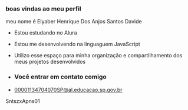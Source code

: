 ### boas vindas ao meu perfil

meu nome é Elyaber Henrique Dos Anjos Santos Davide 

- Estou estudando no Alura
- Estou me desenvolvendo na linguaguem JavaScript
- Utilizo esse espaço para minha organização e compartilhamento dos meus projetos desenvolvidos

- ### Você entrar em contato comigo

- 00001134704070SP@al.educacao.sp.gov.br

SntszxApns01



